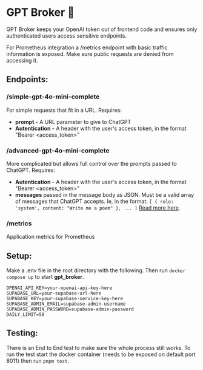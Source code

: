 # GPT Broker 💼

GPT Broker keeps your OpenAI token out of frontend code and ensures only authenticated users access sensitive endpoints.

For Prometheus integration a /metrics endpoint with basic traffic information is exposed. Make sure public requests are denied from accessing it.

## Endpoints:
### /simple-gpt-4o-mini-complete
For simple requests that fit in a URL. Requires:
  - **prompt** - A URL parameter to give to ChatGPT
  - **Autentication** - A header with the user's access token, in the format "Bearer <access_token>"

### /advanced-gpt-4o-mini-complete
More complicated but allows full control over the prompts passed to ChatGPT. Requires:
  - **Autentication** - A header with the user's access token, in the format "Bearer <access_token>"
  - **messages** passed in the message body as JSON. Must be a valid array of messages that ChatGPT accepts. Ie, in the format: `[ { role: 'system', content: "Write me a poem" }, ... ]` [Read more here](https://platform.openai.com/docs/guides/chat-completions/getting-started?lang=node.js).

### /metrics
Application metrics for Prometheus

## Setup:
Make a .env file in the root directory with the following. Then run `docker compose up` to start **gpt_broker**.
```
OPENAI_API_KEY=your-openai-api-key-here
SUPABASE_URL=your-supabase-url-here
SUPABASE_KEY=your-supabase-service-key-here
SUPABASE_ADMIN_EMAIL=supabase-admin-username
SUPABASE_ADMIN_PASSWORD=supabase-admin-password
DAILY_LIMIT=50
```

## Testing:

There is an End to End test to make sure the whole process still works. 
To run the test start the docker container (needs to be exposed on 
default port 8011) then run `pnpm test`.
